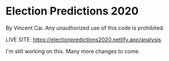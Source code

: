 # Election Predictions 2020

By Vincent Cai. Any unauthorized use of this code is prohibited

LIVE SITE: https://electionpredictions2020.netlify.app/analysis

I'm still working on this. Many more changes to come.
